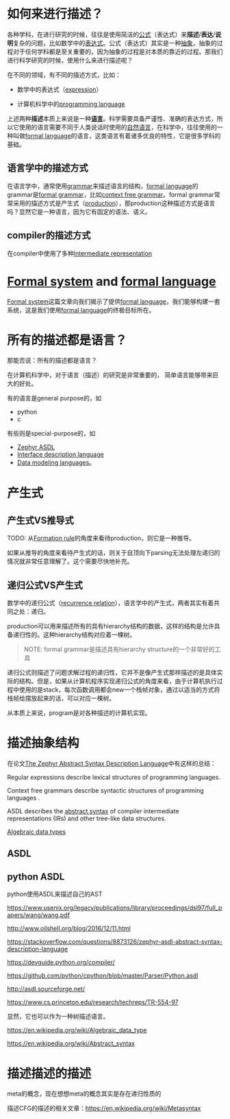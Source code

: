# 如何来进行描述？

各种学科，在进行研究的时候，往往是使用简洁的[公式](https://en.wikipedia.org/wiki/Well-formed_formula)（表达式）来**描述**/**表达**/**说明**复杂的问题，比如数学中的[表达式](https://en.wikipedia.org/wiki/Expression_(mathematics))。公式（表达式）其实是一种[抽象](https://en.wikipedia.org/wiki/Abstraction)，抽象的过程对于任何学科都是至关重要的，因为抽象的过程是对本质的靠近的过程。那我们进行科学研究的时候，使用什么来进行描述呢？

在不同的领域，有不同的描述方式，比如：

- 数学中的表达式（[expression](https://en.wikipedia.org/wiki/Expression_(mathematics))）

- 计算机科学中的[programming language](https://en.wikipedia.org/wiki/Programming_language)

上述两种**描述**本质上来说是一种[**语言**](https://en.wikipedia.org/wiki/Language)。科学需要具备严谨性、准确的表达方式，所以它使用的语言需要不同于人类说话时使用的[自然语言](https://en.wikipedia.org/wiki/Natural_language)，在科学中，往往使用的一种叫做[formal language](https://en.wikipedia.org/wiki/Well-formed_formula)的语言，这类语言有着诸多优良的特性，它是很多学科的基础。

## 语言学中的描述方式

在语言学中，通常使用[grammar](https://en.wikipedia.org/wiki/Grammar)来描述语言的结构，[formal language](https://en.wikipedia.org/wiki/Well-formed_formula)的grammar是[formal grammar](https://en.wikipedia.org/wiki/Formal_grammar)，比如[context free grammar](https://en.wikipedia.org/wiki/Context-free_grammar)。formal grammar常常采用的描述方式是产生式（[production](https://en.wikipedia.org/wiki/Production_(computer_science))），那production这种描述方式是语言吗？显然它是一种语言，因为它有固定的语法、语义。

## compiler的描述方式

在compiler中使用了多种[Intermediate representation](https://en.wikipedia.org/wiki/Intermediate_representation)

# [Formal system](https://en.wikipedia.org/wiki/Formal_system) and [formal language](https://en.wikipedia.org/wiki/Formal_language)

[Formal system](https://en.wikipedia.org/wiki/Formal_system)这篇文章向我们揭示了提供[formal language](https://en.wikipedia.org/wiki/Formal_language)，我们能够构建一套系统，这是我们使用[formal language](https://en.wikipedia.org/wiki/Formal_language)的终极目标所在。





# 所有的描述都是语言？



那能否说：所有的描述都是语言？



在计算机科学中，对于语言（描述）的研究是非常重要的， 简单语言能够带来巨大的好处。

有的语言是general purpose的，如

- python
- c

有些则是special-purpose的，如

- [Zephyr  ASDL](https://www.cs.princeton.edu/research/techreps/TR-554-97)
- [Interface description language](https://en.wikipedia.org/wiki/Interface_description_language)
- [Data modeling languages](https://en.wikipedia.org/wiki/Category:Data_modeling_languages)。







# 产生式

## 产生式VS推导式

TODO: 从[Formation rule](https://en.wikipedia.org/wiki/Formation_rule)的角度来看待production，则它是一种推导。

如果从推导的角度来看待产生式的话，则关于自顶向下parsing无法处理左递归的情况就非常任意理解了。这个需要尽快地补充。

## 递归公式VS产生式

数学中的递归公式（[recurrence relation](https://en.wikipedia.org/wiki/Recurrence_relation)），语言学中的产生式，两者其实有着共同之处：递归。

production可以用来描述所有的具有hierarchy结构的数据，这样的结构是允许具备递归性的。这种hierarchy结构对应着一棵树。

> NOTE: formal grammar是描述具有hierarchy structure的一个非常好的工具

递归公式则描述了问题求解过程的递归性，它并不是像产生式那样描述的是具体实际的结构。但是，如果从计算机程序实现递归公式的角度来看，由于计算机执行过程中使用的是stack，每次函数调用都会new一个栈帧对象，通过以适当的方式将栈帧给摆放起来的话，可以对应一棵树。

从本质上来说，program是对各种描述的计算机实现。





# 描述抽象结构

在论文[The Zephyr Abstract Syntax Description Language](https://www.cs.princeton.edu/research/techreps/TR-554-97)中有这样的总结：

Regular expressions describe lexical structures  of programming languages.

Context free grammars describe syntactic structures of programming languages .

ASDL describes the [abstract syntax](https://en.wikipedia.org/wiki/Abstract_syntax)  of compiler intermediate representations (IRs) and other tree-like data
structures.

[Algebraic data types](https://en.wikipedia.org/wiki/Algebraic_data_type)

## ASDL

## python ASDL

python使用ASDL来描述自己的AST

https://www.usenix.org/legacy/publications/library/proceedings/dsl97/full_papers/wang/wang.pdf

http://www.oilshell.org/blog/2016/12/11.html

https://stackoverflow.com/questions/8873126/zephyr-asdl-abstract-syntax-description-language

https://devguide.python.org/compiler/

https://github.com/python/cpython/blob/master/Parser/Python.asdl

http://asdl.sourceforge.net/

https://www.cs.princeton.edu/research/techreps/TR-554-97

显然，它也可以作为一种树描述语言。

https://en.wikipedia.org/wiki/Algebraic_data_type

https://en.wikipedia.org/wiki/Abstract_syntax



# 描述描述的描述

meta的概念，现在想想meta的概念其实是存在递归性质的

描述CFG的描述的相关文章：https://en.wikipedia.org/wiki/Metasyntax





